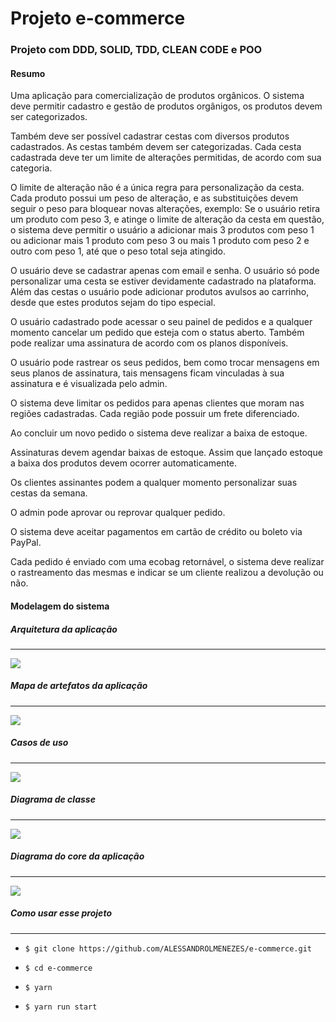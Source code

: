 # Projeto e-commerce

### Projeto com DDD, SOLID, TDD, CLEAN CODE e POO

#### Resumo

Uma aplicação para comercialização de produtos orgânicos.
O sistema deve permitir cadastro e gestão de produtos orgânigos,
os produtos devem ser categorizados.

Também deve ser possível cadastrar cestas com diversos produtos cadastrados.
As cestas também devem ser categorizadas.
Cada cesta cadastrada deve ter um limite de alterações permitidas, de acordo
com sua categoria.

O limite de alteração não é a única regra para personalização da cesta.
Cada produto possui um peso de alteração, e as substituições devem
seguir o peso para bloquear novas alterações, exemplo:
Se o usuário retira um produto com peso 3, e atinge o limite de alteração
da cesta em questão, o sistema deve permitir o usuário a adicionar mais 3
produtos com peso 1 ou adicionar mais 1 produto com peso 3 ou mais 1 produto
com peso 2 e outro com peso 1, até que o peso total seja atingido.

O usuário deve se cadastrar apenas com email e senha.
O usuário só pode personalizar uma cesta se estiver devidamente cadastrado na plataforma.
Além das cestas o usuário pode adicionar produtos avulsos ao carrinho, desde
que estes produtos sejam do tipo especial.

O usuário cadastrado pode acessar o seu painel de pedidos e a qualquer momento
cancelar um pedido que esteja com o status aberto.
Também pode realizar uma assinatura de acordo com os planos disponíveis.

O usuário pode rastrear os seus pedidos, bem como trocar mensagens em seus planos
de assinatura, tais mensagens ficam vinculadas à sua assinatura e é visualizada pelo admin.

O sistema deve limitar os pedidos para apenas clientes que moram nas regiões cadastradas.
Cada região pode possuir um frete diferenciado.

Ao concluir um novo pedido o sistema deve realizar a baixa de estoque.

Assinaturas devem agendar baixas de estoque. Assim que lançado estoque a baixa dos
produtos devem ocorrer automaticamente.

Os clientes assinantes podem a qualquer momento personalizar suas cestas da semana.

O admin pode aprovar ou reprovar qualquer pedido.

O sistema deve aceitar pagamentos em cartão de crédito ou boleto via PayPal.

Cada pedido é enviado com uma ecobag retornável, o sistema deve realizar o rastreamento
das mesmas e indicar se um cliente realizou a devolução ou não.

#### Modelagem do sistema

##### Arquitetura da aplicação

---

![](./readme/ApiArchitecture.png)

##### Mapa de artefatos da aplicação

---

![](./readme/DomainArtifacts.png)

##### Casos de uso

---

![](./readme/UseCases.png)

##### Diagrama de classe

---

![](./readme/ClassDiagram.png)

##### Diagrama do core da aplicação

---

![](./readme/Diagrama.core.png)

##### Como usar esse projeto

---

- `$ git clone https://github.com/ALESSANDROLMENEZES/e-commerce.git`

- `$ cd e-commerce `

- `$ yarn `

- `$ yarn run start `
